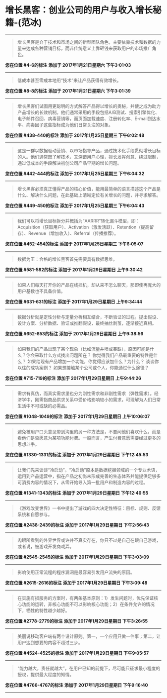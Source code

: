 # 增长黑客：创业公司的用户与收入增长秘籍-(范冰)

---

> 增长黑客是介于技术和市场之间的新型团队角色，主要依靠技术和数据的力量来达成各种营销目标，而非传统意义上靠砸钱来获取用户的市场推广角色。

**您在位置 #4-6的标注** **添加于 2017年1月21日星期六 下午3:01:03**

---

> 低成本甚至零成本地用“技术”来让产品获得有效增长。

**您在位置 #8-8的标注** **添加于 2017年1月21日星期六 下午3:01:39**

---

> 增长黑客们试图用更聪明的方式解答产品得以增长的奥秘，并使之成为助力产品增长的长效机制。他们通常采用的手段包括A/B测试、搜索引擎优化、电子邮件召回、病毒营销等，而页面加载速度、注册转化率、E-mail到达水平、病毒因子这些指标成为他们日常关注的对象。

**您在位置 #438-440的标注** **添加于 2017年1月25日星期三 下午6:02:48**

---

> 这是一群以数据驱动营销、以市场指导产品，通过技术化手段贯彻增长目标的人。他们通常既了解技术，又深谙用户心理，擅长发挥创意、绕过限制，通过低成本的手段解决初创公司产品早期的增长问题。

**您在位置 #442-444的标注** **添加于 2017年1月25日星期三 下午6:04:32**

---

> 增长黑客必须真正懂得产品的核心价值，能用最简单的语言描述这个产品是什么、解决什么问题，在此基础上清晰定位有关增长的问题，并寻求解答。

**您在位置 #449-450的标注** **添加于 2017年1月25日星期三 下午6:04:43**

---

> 我们可以将增长目标拆分并概括为“AARRR”转化漏斗模型，即：Acquisition（获取用户）、Activation（激发活跃）、Retention（提高留存）、Revenue（增加收入）、Referral（传播推荐）。

**您在位置 #452-454的标注** **添加于 2017年1月25日星期三 下午6:05:07**

---

> 数据为王：合格的增长黑客首先需要具有数据思维。

**您在位置 #581-582的标注** **添加于 2017年1月29日星期日 上午9:30:42**

---

> 如果人们每天打开你的产品在线挂机，却从来不怎么聊天，那即使再庞大的用户基数也不具备价值。

**您在位置 #631-631的标注** **添加于 2017年1月29日星期日 上午9:34:44**

---

> 数据分析就是定性分析与定量分析相互结合，不断验证的过程。提出假设、设计方案、分析数据、验证或推翻假设，最终抽丝剥茧，逐渐接近真相。

**您在位置 #652-653的标注** **添加于 2017年1月29日星期日 上午9:38:56**

---

> 如果我们的产品出现了某个现象（比如流量井喷或暴跌），原因可能是什么？你会采取什么方式找出问题所在？ 你觉得我们产品最重要的特性是什么？ 如果给现有产品增加一个功能，你觉得应该加什么？为什么？ 谈谈你以往的成功案例？ 如果想接触某个公司或个人，你能通过什么途径？

**您在位置 #715-719的标注** **添加于 2017年1月29日星期日 上午9:44:26**

---

> 需求有真伪，而真实需求里也分为刚性需求和非刚性需求（弹性需求）。经济学中，刚需指商品供求关系中受价格影响较小的需求，可理解为人们日常生活中不可或缺的必需品。

**您在位置 #1048-1049的标注** **添加于 2017年1月29日星期日 上午10:06:07**

---

> 避免被用户口头意见带到沟里的另一种方法是，不要问他们喜欢什么，而是看他们是否愿意为某项功能付费。一般而言，产生付费意愿需要经过更多的思想斗争。

**您在位置 #1330-1331的标注** **添加于 2017年1月29日星期日 下午12:45:53**

---

> 让我们先来谈谈“冷启动”。“冷启动”原本是数据挖掘领域的一个专业术语，运用到产品运营中，指在产品之初尚未形成完善的生态体系并能提供足够多可消费内容的情况下，从零开始导入第一批用户和制造内容的过程。

**您在位置 #1341-1343的标注** **添加于 2017年1月29日星期日 下午12:46:55**

---

> 《游戏改变世界》一书中提出了游戏的四大决定性特征：目标、规则、反馈系统和自愿参与。

**您在位置 #2438-2439的标注** **添加于 2017年1月29日星期日 下午2:56:43**

---

> 肉眼所看到的外界世界或许并不真实存在，你只不过是自己在跟自己游戏，或者说，被游戏开发商戏弄。

**您在位置 #2545-2545的标注** **添加于 2017年1月29日星期日 下午3:03:09**

---

> 影响使用正常流程的程序漏洞是最容易引发用户流失的原因。

**您在位置 #2615-2616的标注** **添加于 2017年1月29日星期日 下午3:09:48**

---

> 在实施有损服务的方案时，有两条基本原则：1）发生问题时，优先保证核心功能的运转，非核心功能不可以影响核心功能；2）在条件允许的情况下，牺牲的特性越少越好。

**您在位置 #2778-2779的标注** **添加于 2017年1月29日星期日 下午3:26:55**

---

> 美丽说移动客户端有两个设计原则。第一，一个应用只做一件事；第二，让用户达到想要的内容不超过三步。

**您在位置 #4524-4525的标注** **添加于 2017年1月29日星期日 下午9:05:57**

---

> “能力越大，责任就越大”，在用户已知的前提下，尽可能只征求最小程度的授权，提供最大程度的知情。

**您在位置 #4766-4767的标注** **添加于 2017年1月29日星期日 下午9:16:40**

---

